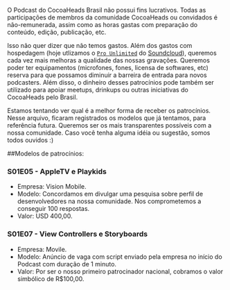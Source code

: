 O Podcast do CocoaHeads Brasil não possui fins lucrativos. Todas as participações de membros da comunidade CocoaHeads ou convidados é não-remunerada, assim como as horas gastas com preparação do conteúdo, edição, publicação, etc.

Isso não quer dizer que não temos gastos. Além dos gastos com hospedagem (hoje utlizamos o [`Pro Unlimited`](https://soundcloud.com/pro?ref=t148) do [Soundcloud](https://soundcloud.com/cocoaheadsbr)), queremos cada vez mais melhoras a qualidade das nossas gravações. Queremos poder ter equipamentos (microfones, fones, licensa de softwares, etc) reserva para que possamos diminuir a barreira de entrada para novos podcasters. Além disso, o dinheiro desses patrocínios pode também ser utilizado para apoiar meetups, drinkups ou outras iniciativas do CocoaHeads pelo Brasil.

Estamos tentando ver qual é a melhor forma de receber os patrocínios. Nesse arquivo, ficaram registrados os modelos que já tentamos, para referência futura. Queremos ser os mais transparentes possíveis com a nossa comunidade. Caso você tenha alguma idéia ou sugestão, somos todos ouvidos :)

##Modelos de patrocínios:

### S01E05 - AppleTV e Playkids
  - Empresa: Vision Mobile.
  - Modelo: Concordamos em divulgar uma pesquisa sobre perfil de desenvolvedores na nossa comunidade. Nos comprometemos a conseguir 100 respostas.
  -  Valor: USD 400,00.
  
  
### S01E07 - View Controllers e Storyboards
  - Empresa: Movile.
  - Modelo: Anúncio de vaga com script enviado pela empresa no início do Podcast com duração de 1 minuto.
  - Valor: Por ser o nosso primeiro patrocinador nacional, cobramos o valor simbólico de R$100,00.
